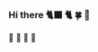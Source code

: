### Hi there 🐈‍⬛    🐈   🍀 🫧
💬 💭 🧤 🐠

<!--👀 🎅 🧤 🐠 🪽 🌱 🌿 🍁 🐚 🪸 🌝 ☀️ 🍒 🍅 🥨 🧀 🍳 🌰 🧃 🛹 🧩 💡 🔧 🔨 🎀 🪄 📚 📖 🖇️ 📌 -->
<!--
**Twentyonestar/Twentyonestar** is a ✨ _special_ ✨ repository because its `README.md` (this file) appears on your GitHub profile.

Here are some ideas to get you started:

- 🔭 I’m currently working on ...
- 🌱 I’m currently learning ...
- 👯 I’m looking to collaborate on ...
- 🤔 I’m looking for help with ...
- 💬 Ask me about ...
- 📫 How to reach me: ...
- 😄 Pronouns: ...
- ⚡ Fun fact: ...
-->
